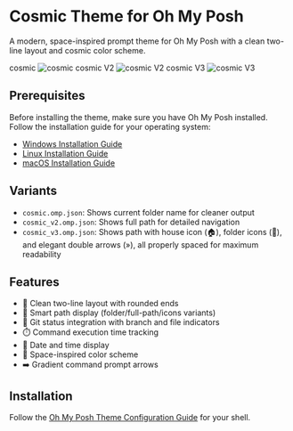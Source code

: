 # Cosmic Theme for Oh My Posh

A modern, space-inspired prompt theme for Oh My Posh with a clean two-line layout and cosmic color scheme.

cosmic
![cosmic](https://github.com/user-attachments/assets/1a58ae40-74d3-41b0-ab73-19c28996898f)
cosmic V2
![cosmic V2](https://github.com/user-attachments/assets/89b598ff-bfae-4215-9266-ba0cae07616a)
cosmic V3
![cosmic V3](https://github.com/user-attachments/assets/593125e5-3e28-4327-9c97-3b3b250f1918)

## Prerequisites

Before installing the theme, make sure you have Oh My Posh installed. Follow the installation guide for your operating system:

- [Windows Installation Guide](https://ohmyposh.dev/docs/installation/windows)
- [Linux Installation Guide](https://ohmyposh.dev/docs/installation/linux)
- [macOS Installation Guide](https://ohmyposh.dev/docs/installation/macos)

## Variants

- `cosmic.omp.json`: Shows current folder name for cleaner output
- `cosmic_v2.omp.json`: Shows full path for detailed navigation
- `cosmic_v3.omp.json`: Shows path with house icon (🏠), folder icons (📂), and elegant double arrows (»), all properly spaced for maximum readability

## Features

- 🚀 Clean two-line layout with rounded ends
- 📂 Smart path display (folder/full-path/icons variants)
- 🔄 Git status integration with branch and file indicators
- ⏱️ Command execution time tracking
- 📅 Date and time display
- 🎨 Space-inspired color scheme
- ➡️ Gradient command prompt arrows

## Installation

Follow the [Oh My Posh Theme Configuration Guide](https://ohmyposh.dev/docs/installation/customize) for your shell.
